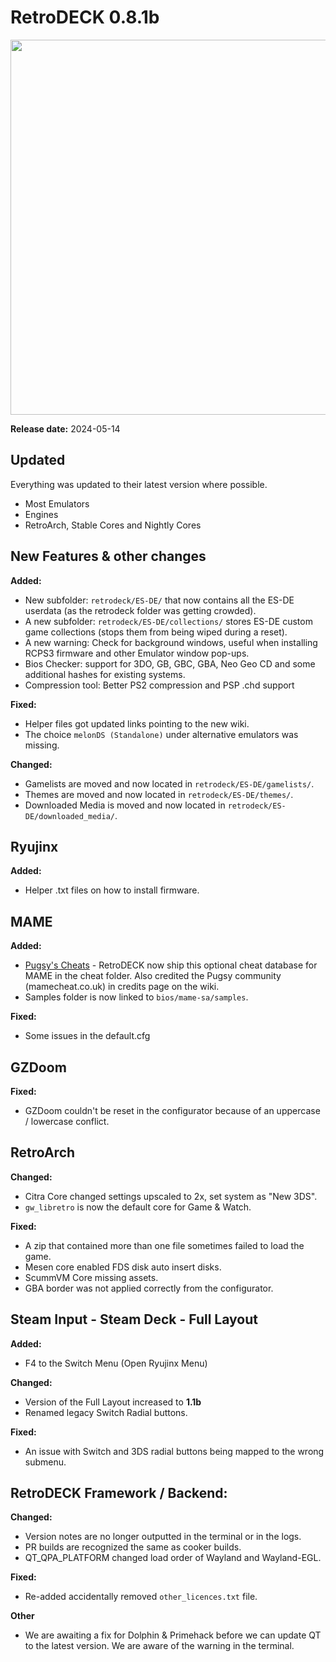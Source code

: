 # RetroDECK 0.8.1b

<img src="../../../wiki_images/logos/rd-logo-box.png" width="600">

**Release date:** 2024-05-14

## Updated

Everything was updated to their latest version where possible.

- Most Emulators
- Engines
- RetroArch, Stable Cores and Nightly Cores

## New Features & other changes

**Added:**

- New subfolder: `retrodeck/ES-DE/` that now contains all the ES-DE userdata (as the retrodeck folder was getting crowded).
- A new subfolder: `retrodeck/ES-DE/collections/` stores ES-DE custom game collections (stops them from being wiped during a reset).
- A new warning: Check for background windows, useful when installing RCPS3 firmware and other Emulator window pop-ups.
- Bios Checker: support for 3DO, GB, GBC, GBA, Neo Geo CD and some additional hashes for existing systems.
- Compression tool: Better PS2 compression and PSP .chd support

**Fixed:**

- Helper files got updated links pointing to the new wiki.
- The choice `melonDS (Standalone)` under alternative emulators was missing.

**Changed:**

- Gamelists are moved and now located in `retrodeck/ES-DE/gamelists/`.
- Themes are moved and now located in `retrodeck/ES-DE/themes/`.
- Downloaded Media is moved and now located in `retrodeck/ES-DE/downloaded_media/`.

## Ryujinx

**Added:**

- Helper .txt files on how to install firmware.

## MAME

**Added:**

- [Pugsy's Cheats](https://www.mamecheat.co.uk/) - RetroDECK now ship this optional cheat database for MAME in the cheat folder. Also credited the Pugsy community (mamecheat.co.uk) in credits page on the wiki.
- Samples folder is now linked to `bios/mame-sa/samples`.

**Fixed:**

- Some issues in the default.cfg


## GZDoom

**Fixed:**

- GZDoom couldn't be reset in the configurator because of an uppercase / lowercase conflict.

## RetroArch

**Changed:**

- Citra Core changed settings upscaled to 2x, set system as "New 3DS".
- `gw_libretro` is now the default core for Game & Watch.

**Fixed:**

- A zip that contained more than one file sometimes failed to load the game.
- Mesen core enabled FDS disk auto insert disks.
- ScummVM Core missing assets.
- GBA border was not applied correctly from the configurator.


## Steam Input - Steam Deck - Full Layout

**Added:**

- F4 to the Switch Menu (Open Ryujinx Menu)

**Changed:**

- Version of the Full Layout increased to **1.1b**
- Renamed legacy Switch Radial buttons.

**Fixed:**

- An issue with Switch and 3DS radial buttons being mapped to the wrong submenu.

##  RetroDECK Framework / Backend:

**Changed:**

- Version notes are no longer outputted in the terminal or in the logs.
- PR builds are recognized the same as cooker builds.
- QT_QPA_PLATFORM changed load order of Wayland and Wayland-EGL.


**Fixed:**

- Re-added accidentally removed `other_licences.txt` file.

**Other**

- We are awaiting a fix for Dolphin & Primehack before we can update QT to the latest version. We are aware of the warning in the terminal.
